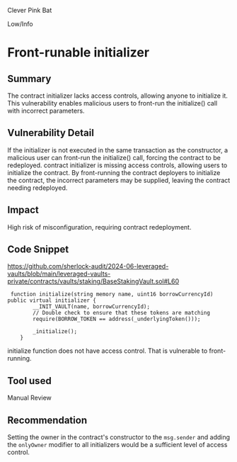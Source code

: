 Clever Pink Bat

Low/Info

# Front-runable initializer

## Summary
The contract initializer lacks access controls, allowing anyone to initialize it. This vulnerability enables malicious users to front-run the initialize() call with incorrect parameters.
## Vulnerability Detail
If the initializer is not executed in the same transaction as the constructor, a malicious user can front-run the initialize() call, forcing the contract to be redeployed.
contract initializer is missing access controls, allowing users to initialize the contract. By front-running the contract deployers to initialize the contract, the incorrect parameters may be supplied, leaving the contract needing redeployed. 
## Impact
High risk of misconfiguration, requiring contract redeployment.
## Code Snippet
https://github.com/sherlock-audit/2024-06-leveraged-vaults/blob/main/leveraged-vaults-private/contracts/vaults/staking/BaseStakingVault.sol#L60
```
 function initialize(string memory name, uint16 borrowCurrencyId) public virtual initializer {
        __INIT_VAULT(name, borrowCurrencyId);
        // Double check to ensure that these tokens are matching
        require(BORROW_TOKEN == address(_underlyingToken()));

        _initialize();
    }
```
initialize function does not have access control. That is vulnerable to front-running.

## Tool used

Manual Review

## Recommendation

Setting the owner in the contract's constructor to the ``` msg.sender ``` and adding the ```onlyOwner``` modifier to all initializers would be a sufficient level of access control.
